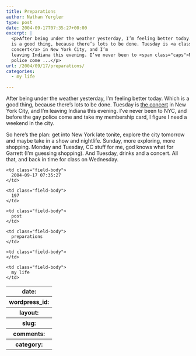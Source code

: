 ```yaml
---
title: Preparations
author: Nathan Yergler
type: post
date: 2004-09-17T07:35:27+00:00
excerpt: |
  <p>After being under the weather yesterday, I’m feeling better today. Which
  is a good thing, because there’s lots to be done. Tuesday is <a class="reference external" href="http://creativecommons.org/wired/">the
  concert</a> in New York City, and I’m
  leaving Indiana this evening. I’ve never been to <span class="caps">NYC</span>, and before the gay
  police come ...</p>
url: /2004/09/17/preparations/
categories:
  - my life

---
```

After being under the weather yesterday, I’m feeling better today. Which is a good thing, because there’s lots to be done. Tuesday is [the concert][1]  in New York City, and I’m leaving Indiana this evening. I’ve never been to <span class="caps">NYC</span>, and before the gay police come and take my membership card, I figure I need a weekend in the city.

So here’s the plan: get into New York late tonite, explore the city tomorrow and maybe take in a show and nightlife. Sunday, more exploring, more shopping. Monday and Tuesday, <span class="caps">CC</span> stuff for me, god knows what for Garrett (I’m guessing shopping). And Tuesday, drinks and a concert. All that, and back in time for class on Wednesday.

<table class="docutils field-list" frame="void" rules="none">
  <col class="field-name" /> <col class="field-body" /> <tr class="field">
    <th class="field-name">
      date:
    </th>

    <td class="field-body">
      2004-09-17 07:35:27
    </td>
  </tr>

  <tr class="field">
    <th class="field-name">
      wordpress_id:
    </th>

    <td class="field-body">
      197
    </td>
  </tr>

  <tr class="field">
    <th class="field-name">
      layout:
    </th>

    <td class="field-body">
      post
    </td>
  </tr>

  <tr class="field">
    <th class="field-name">
      slug:
    </th>

    <td class="field-body">
      preparations
    </td>
  </tr>

  <tr class="field">
    <th class="field-name">
      comments:
    </th>

    <td class="field-body">
    </td>
  </tr>

  <tr class="field">
    <th class="field-name">
      category:
    </th>

    <td class="field-body">
      my life
    </td>
  </tr>
</table>

 [1]: http://creativecommons.org/wired/